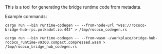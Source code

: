 This is a tool for generating the bridge runtime code from metadata.

Example commands:

```
cargo run --bin runtime-codegen -- --from-node-url "wss://rococo-bridge-hub-rpc.polkadot.io:443" > /tmp/rococo_codegen.rs
```

```
cargo run --bin runtime-codegen -- --from-wasm ~/workplace/bridge-hub-rococo_runtime-v9360.compact.compressed.wasm > /tmp/rococo_bridge_hub_codegen.rs
```